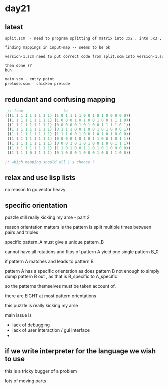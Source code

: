 
# day21 

## latest

```lisp 
split.scm  - need to program splitting of matrix into 2x2 , into 3x3 , 

finding mappings in input-map -- seems to be ok

version-1.scm need to put correct code from split.scm into version-1.scm

then done ??
huh

```



```scheme
main.scm - entry point
prelude.scm - chicken prelude 

```


## redundant and confusing mapping

```lisp
 ;; from                  to 
(((1 1 1 1 1 1 1 1 1) (1 0 1 1 1 1 0 0 1 0 1 0 0 0 0 0))
 ((1 1 1 1 1 1 1 1 1) (1 0 0 0 1 0 1 0 0 1 0 0 1 1 1 0))
 ((1 1 1 1 1 1 1 1 1) (0 0 0 0 0 1 0 1 0 0 1 1 1 1 0 1))
 ((1 1 1 1 1 1 1 1 1) (0 1 1 1 0 0 1 0 0 1 0 1 0 0 0 1))
 ((1 1 1 1 1 1 1 1 1) (1 1 1 0 0 1 0 0 1 0 1 0 1 0 0 0))
 ((1 1 1 1 1 1 1 1 1) (0 0 0 0 1 0 1 0 1 1 0 0 1 0 1 1))
 ((1 1 1 1 1 1 1 1 1) (0 0 0 1 0 1 0 1 0 0 1 0 0 1 1 1))
 ((1 1 1 1 1 1 1 1 1) (1 1 0 1 0 0 1 1 0 1 0 1 0 0 0 0))
 ((1 1 1 1 0 1 1 1 1) (0 1 0 0 0 1 0 0 0 1 0 0 1 1 0 0))
 
;; which mapping should all 1's choose ? 
```

## relax and use lisp lists 

no reason to go vector heavy

## specific orientation 

puzzle still really kicking my arse - part 2 

reason orientation matters is the pattern is split multiple times between pairs and triples

specific pattern_A must give a unique pattern_B

cannot have all rotations and flips of pattern A yield one single pattern B_0 

if pattern A matches and leads to pattern B 

pattern A has a specific orientation as does pattern B 
not enough to simply dump pattern B out , as that is B_specific to A_specific

so the patterns themselves must be taken account of.

there are EIGHT at most pattern orientations .

this puzzle is really kicking my arse

main issue is
 - lack of debugging
 - lack of user interaction / gui interface
 -
 
if we write interpreter for the language we wish to use
 -


this is a tricky bugger of a problem

lots of moving parts



 
